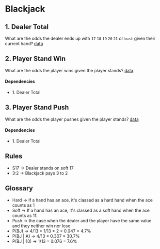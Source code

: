 # Blackjack


## 1. Dealer Total
What are the odds the dealer ends up with `17` `18` `19` `20` `21` or `bust` given their current hand? 
[data](data/DealerTotal.csv)

## 2. Player Stand Win
What are the odds the player wins given the player stands? [data](data/PlayerStandWin.csv)

#### Dependencies
- 1\. Dealer Total

## 3. Player Stand Push
What are the odds the player pushes given the player stands? [data](data/PlayerStandPush.csv)

#### Dependencies
- 1\. Dealer Total

## Rules
- S17 -> Dealer stands on soft 17
- 3:2 -> Blackjack pays 3 to 2

## Glossary
- Hard -> If a hand has an ace, it's classed as a hard hand when the ace counts as 1
- Soft -> If a hand has an ace, it's classed as a soft hand when the ace counts as 11.
- Push -> the case when the dealer and the player have the same value and they neither win nor lose
- P(BJ) -> 4/13 * 1/13 * 2 = 0.047 = 4.7%
- P(BJ | A) -> 4/13 = 0.307 = 30.7%
- P(BJ | 10) ->  1/13 = 0.076 = 7.6%